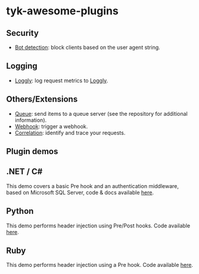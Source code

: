 # tyk-awesome-plugins

## Security
- [Bot detection](https://github.com/TykTechnologies/tyk-plugin-bot-detection): block clients based on the user agent string.

## Logging

- [Loggly](https://github.com/TykTechnologies/tyk-plugin-loggly): log request metrics to [Loggly](https://www.loggly.com/).

## Others/Extensions
- [Queue](https://github.com/TykTechnologies/tyk-plugin-queue): send items to a queue server (see the repository for additional information).
- [Webhook](https://github.com/TykTechnologies/tyk-plugin-webhook): trigger a webhook.
- [Correlation](https://github.com/TykTechnologies/tyk-plugin-correlation): identify and trace your requests.

## Plugin demos

## .NET / C# #

This demo covers a basic Pre hook and an authentication middleware, based on Microsoft SQL Server, code & docs available [here](https://github.com/TykTechnologies/tyk-plugin-demo-dotnet).

## Python

This demo performs header injection using Pre/Post hooks. Code available [here](https://github.com/TykTechnologies/tyk-plugin-demo-python).

## Ruby

This demo performs header injection using a Pre hook. Code available [here](https://github.com/TykTechnologies/tyk-plugin-demo-ruby).
